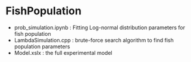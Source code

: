 # FishPopulation

* prob_simulation.ipynb : Fitting Log-normal distribution parameters for fish population
* LambdaSimulation.cpp : brute-force search algorithm to find fish population parameters
* Model.xslx : the full experimental model 

